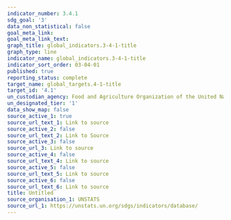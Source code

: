 ```yaml
---
indicator_number: 3.4.1
sdg_goal: '3'
data_non_statistical: false
goal_meta_link: 
goal_meta_link_text: 
graph_title: global_indicators.3-4-1-title
graph_type: line
indicator_name: global_indicators.3-4-1-title
indicator_sort_order: 03-04-01
published: true
reporting_status: complete
target_name: global_targets.4-1-title
target_id: '4.1'
un_custodian_agency: Food and Agriculture Organization of the United Nations (FAO)
un_designated_tier: '1'
data_show_map: false
source_active_1: true
source_url_text_1: Link to source
source_active_2: false
source_url_text_2: Link to Source
source_active_3: false
source_url_3: Link to source
source_active_4: false
source_url_text_4: Link to source
source_active_5: false
source_url_text_5: Link to source
source_active_6: false
source_url_text_6: Link to source
title: Untitled
source_organisation_1: UNSTATS
source_url_1: https://unstats.un.org/sdgs/indicators/database/
---
```

